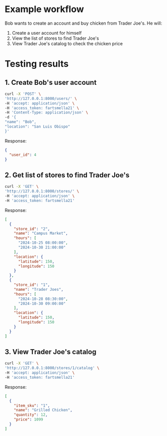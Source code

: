 # Example workflow
Bob wants to create an account and buy chicken from Trader Joe's. He will:
1. Create a user account for himself
2. View the list of stores to find Trader Joe's
3. View Trader Joe's catalog to check the chicken price

# Testing results

## 1. Create Bob's user account
```bash
curl -X 'POST' \
'http://127.0.0.1:8000/users/' \
-H 'accept: application/json' \
-H 'access_token: fartsmella21' \
-H 'Content-Type: application/json' \
-d '{
"name": "Bob",
"location": "San Luis Obispo"
}'
```
Response:
```json
{
  "user_id": 4
}
```

## 2. Get list of stores to find Trader Joe's
```bash
curl -X 'GET' \
'http://127.0.0.1:8000/stores/' \
-H 'accept: application/json' \
-H 'access_token: fartsmella21'
```
Response:
```json
[
  {
    "store_id": "2",
    "name": "Campus Market",
    "hours": [
      "2024-10-25 08:00:00",
      "2024-10-30 21:00:00"
    ],
    "location": {
      "latitude": 150,
      "longitude": 150
    }
  },
  {
    "store_id": "1",
    "name": "Trader Joes",
    "hours": [
      "2024-10-28 08:30:00",
      "2024-10-30 09:00:00"
    ],
    "location": {
      "latitude": 150,
      "longitude": 150
    }
  }
]
```

## 3. View Trader Joe's catalog
```bash
curl -X 'GET' \
'http://127.0.0.1:8000/stores/1/catalog' \
-H 'accept: application/json' \
-H 'access_token: fartsmella21'
```
Response:
```json
[
  {
    "item_sku": "1",
    "name": "Grilled Chicken",
    "quantity": 12,
    "price": 1099
  }
]
```
